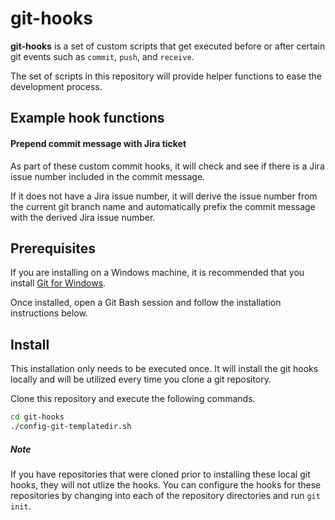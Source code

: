 # git-hooks

**git-hooks** is a set of custom scripts that get executed before or after certain git events such as `commit`, `push`, and `receive`.

The set of scripts in this repository will provide helper functions to ease the development process.

## Example hook functions

#### Prepend commit message with Jira ticket

As part of these custom commit hooks, it will check and see if there is a Jira issue number included in the commit message.

If it does not have a Jira issue number, it will derive the issue number from the current git branch name and automatically prefix the commit message with the derived Jira issue number.

## Prerequisites

If you are installing on a Windows machine, it is recommended that you install [Git for Windows](https://git-scm.com/install/windows).

Once installed, open a Git Bash session and follow the installation instructions below.

## Install

This installation only needs to be executed once.  It will install the git hooks locally and will be utilized every time you clone a git repository.

Clone this repository and execute the following commands.

```bash
cd git-hooks
./config-git-templatedir.sh
```

##### Note

If you have repositories that were cloned prior to installing these local git hooks, they will not utlize the hooks.  You can configure the hooks for these repositories by changing into each of the repository directories and run `git init`.
